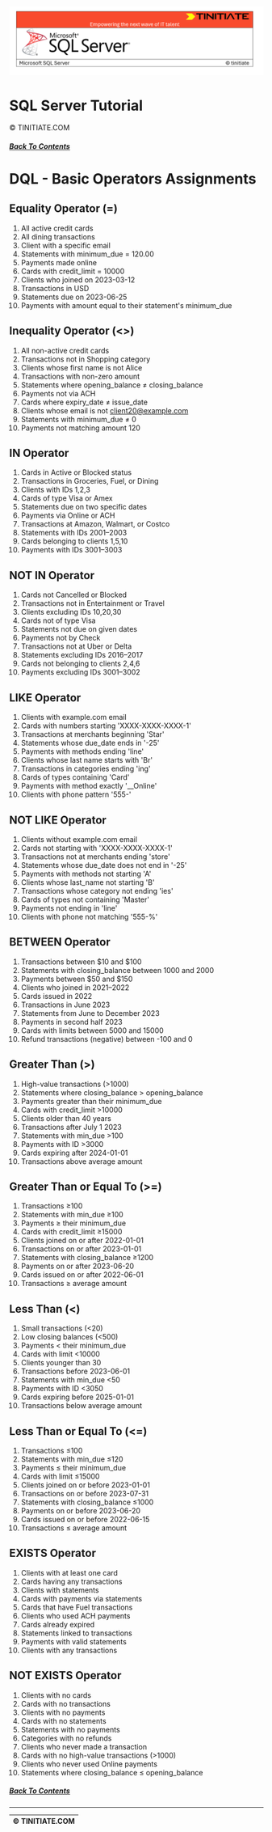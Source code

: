 ![SQL Server Tinitiate Image](../../../sqlserver-sql/sqlserver.png)

# SQL Server Tutorial
&copy; TINITIATE.COM

##### [Back To Contents](./README.md)

# DQL - Basic Operators Assignments

## Equality Operator (=)
1. All active credit cards
2. All dining transactions
3. Client with a specific email
4. Statements with minimum_due = 120.00
5. Payments made online
6. Cards with credit_limit = 10000
7. Clients who joined on 2023-03-12
8. Transactions in USD
9. Statements due on 2023-06-25
10. Payments with amount equal to their statement's minimum_due

## Inequality Operator (<>)
1. All non-active credit cards
2. Transactions not in Shopping category
3. Clients whose first name is not Alice
4. Transactions with non-zero amount
5. Statements where opening_balance ≠ closing_balance
6. Payments not via ACH
7. Cards where expiry_date ≠ issue_date
8. Clients whose email is not client20@example.com
9. Statements with minimum_due ≠ 0
10. Payments not matching amount 120

## IN Operator
1. Cards in Active or Blocked status
2. Transactions in Groceries, Fuel, or Dining
3. Clients with IDs 1,2,3
4. Cards of type Visa or Amex
5. Statements due on two specific dates
6. Payments via Online or ACH
7. Transactions at Amazon, Walmart, or Costco
8. Statements with IDs 2001–2003
9. Cards belonging to clients 1,5,10
10. Payments with IDs 3001–3003

## NOT IN Operator
1. Cards not Cancelled or Blocked
2. Transactions not in Entertainment or Travel
3. Clients excluding IDs 10,20,30
4. Cards not of type Visa
5. Statements not due on given dates
6. Payments not by Check
7. Transactions not at Uber or Delta
8. Statements excluding IDs 2016–2017
9. Cards not belonging to clients 2,4,6
10. Payments excluding IDs 3001–3002

## LIKE Operator
1. Clients with example.com email
2. Cards with numbers starting 'XXXX-XXXX-XXXX-1'
3. Transactions at merchants beginning 'Star'
4. Statements whose due_date ends in '-25'
5. Payments with methods ending 'line'
6. Clients whose last name starts with 'Br'
7. Transactions in categories ending 'ing'
8. Cards of types containing 'Card'
9. Payments with method exactly '__Online'
10. Clients with phone pattern '555-'

## NOT LIKE Operator
1. Clients without example.com email
2. Cards not starting with 'XXXX-XXXX-XXXX-1'
3. Transactions not at merchants ending 'store'
4. Statements whose due_date does not end in '-25'
5. Payments with methods not starting 'A'
6. Clients whose last_name not starting 'B'
7. Transactions whose category not ending 'ies'
8. Cards of types not containing 'Master'
9. Payments not ending in 'line'
10. Clients with phone not matching '555-%'

## BETWEEN Operator
1. Transactions between $10 and $100
2. Statements with closing_balance between 1000 and 2000
3. Payments between $50 and $150
4. Clients who joined in 2021–2022
5. Cards issued in 2022
6. Transactions in June 2023
7. Statements from June to December 2023
8. Payments in second half 2023
9. Cards with limits between 5000 and 15000
10. Refund transactions (negative) between -100 and 0

## Greater Than (>)
1. High-value transactions (>1000)
2. Statements where closing_balance > opening_balance
3. Payments greater than their minimum_due
4. Cards with credit_limit >10000
5. Clients older than 40 years
6. Transactions after July 1 2023
7. Statements with min_due >100
8. Payments with ID >3000
9. Cards expiring after 2024-01-01
10. Transactions above average amount

## Greater Than or Equal To (>=)
1. Transactions ≥100
2. Statements with min_due ≥100
3. Payments ≥ their minimum_due
4. Cards with credit_limit ≥15000
5. Clients joined on or after 2022-01-01
6. Transactions on or after 2023-01-01
7. Statements with closing_balance ≥1200
8. Payments on or after 2023-06-20
9. Cards issued on or after 2022-06-01
10. Transactions ≥ average amount

## Less Than (<)
1. Small transactions (<20)
2. Low closing balances (<500)
3. Payments < their minimum_due
4. Cards with limit <10000
5. Clients younger than 30
6. Transactions before 2023-06-01
7. Statements with min_due <50
8. Payments with ID <3050
9. Cards expiring before 2025-01-01
10. Transactions below average amount

## Less Than or Equal To (<=)
1. Transactions ≤100
2. Statements with min_due ≤120
3. Payments ≤ their minimum_due
4. Cards with limit ≤15000
5. Clients joined on or before 2023-01-01
6. Transactions on or before 2023-07-31
7. Statements with closing_balance ≤1000
8. Payments on or before 2023-06-20
9. Cards issued on or before 2022-06-15
10. Transactions ≤ average amount

## EXISTS Operator
1. Clients with at least one card
2. Cards having any transactions
3. Clients with statements
4. Cards with payments via statements
5. Cards that have Fuel transactions
6. Clients who used ACH payments
7. Cards already expired
8. Statements linked to transactions
9. Payments with valid statements
10. Clients with any transactions

## NOT EXISTS Operator
1. Clients with no cards
2. Cards with no transactions
3. Clients with no payments
4. Cards with no statements
5. Statements with no payments
6. Categories with no refunds
7. Clients who never made a transaction
8. Cards with no high-value transactions (>1000)
9. Clients who never used Online payments
10. Statements where closing_balance ≤ opening_balance

##### [Back To Contents](./README.md)
***
| &copy; TINITIATE.COM |
|----------------------|
